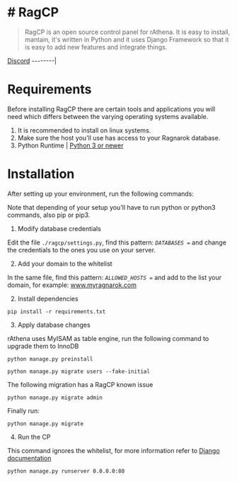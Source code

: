 # # RagCP
> RagCP is an open source control panel for rAthena. It is easy to install, mantain, it's written in Python and it uses Django Framework so that it is easy to add new features and integrate things.

[Discord](https://discord.gg/2Y92RMS)
--------|

# Requirements
Before installing RagCP there are certain tools and applications you will need which
differs between the varying operating systems available.

1. It is recommended to install on linux systems.
2. Make sure the host you'll use has access to your Ragnarok database.
3. Python Runtime | [Python 3 or newer](https://www.python.org/downloads/)

# Installation

After setting up your environment, run the following commands:

Note that depending of your setup you'll have to run python or python3 commands, also pip or pip3.

1. Modify database credentials

Edit the file `./ragcp/settings.py`, find this pattern: *`DATABASES =`*  and change the credentials to the ones you use on your server.

2. Add your domain to the whitelist

In the same file, find this pattern: *`ALLOWED_HOSTS =`* and add to the list your domain, for example: www.myragnarok.com

2. Install dependencies

`pip install -r requirements.txt`

3. Apply database changes

rAthena uses MyISAM as table engine, run the following command to upgrade them to InnoDB

`python manage.py preinstall`

`python manage.py migrate users --fake-initial`

The following migration has a RagCP known issue

`python manage.py migrate admin`

Finally run:

`python manage.py migrate`

4. Run the CP

This command ignores the whitelist, for more information refer to [Django documentation](https://docs.djangoproject.com/en/3.0/ref/django-admin/)

`python manage.py runserver 0.0.0.0:80`
